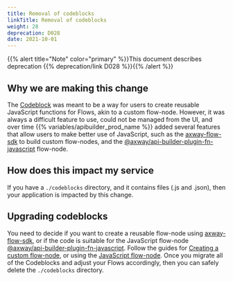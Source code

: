 ```yaml
---
title: Removal of codeblocks
linkTitle: Removal of codeblocks
weight: 28
deprecation: D028
date: 2021-10-01
---
```


{{% alert title="Note" color="primary" %}}This document describes deprecation {{% deprecation/link D028 %}}{{% /alert %}}

## Why we are making this change

The [Codeblock](/docs/developer_guide/flows/flow-nodes/codeblock_flow-node/) was meant to be a way for users to create reusable JavaScript functions for Flows, akin to a custom flow-node. However, it was always a difficult feature to use, could not be managed from the UI, and over time {{% variables/apibuilder_prod_name %}} added several features that allow users to make better use of JavaScript, such as the [axway-flow-sdk](https://www.npmjs.com/package/axway-flow-sdk) to build custom flow-nodes, and the [@axway/api-builder-plugin-fn-javascript](https://www.npmjs.com/package/@axway/api-builder-plugin-fn-javascript) flow-node.

## How does this impact my service

If you have a `./codeblocks` directory, and it contains files (.js and .json), then your application is impacted by this change.

## Upgrading codeblocks

You need to decide if you want to create a reusable flow-node using [axway-flow-sdk](https://www.npmjs.com/package/axway-flow-sdk), or if the code is suitable for the JavaScript flow-node [@axway/api-builder-plugin-fn-javascript](https://www.npmjs.com/package/@axway/api-builder-plugin-fn-javascript). Follow the guides for [Creating a custom flow-node](/docs/how_to/create_a_custom_flow-node/), or using the [JavaScript flow-node](/docs/developer_guide/flows/flow-nodes/javascript_flow-node/). Once you migrate all of the Codeblocks and adjust your Flows accordingly, then you can safely delete the `./codeblocks` directory.
